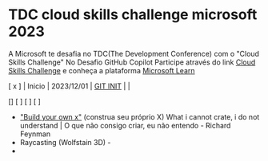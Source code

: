 # TDC cloud skills challenge microsoft 2023
A Microsoft te desafia no TDC(The Development Conference) com o "Cloud Skills Challenge" No Desafio GitHub Copilot Participe através do link [Cloud Skills Challenge](https://promo.thedevconf.com/fut23-microsoft?utm_campaign=tdc_future_2023_-_microsoft_cloud_skills&utm_medium=email&utm_source=RD+Station#rd-column-kyojxu8e) e conheça a plataforma [Microsoft Learn](https://learn.microsoft.com/pt-br/collections/xkwnhy6w1j4g?WT.mc_id=cloudskillschallenge_65a891fe-5159-4238-a524-2205991e67b2)


 [ x ] | Inicio | 2023/12/01 | [GIT INIT](https://learn.microsoft.com/pt-br/training/modules/intro-to-git/0-introduction) | |
 
 [] 
 [  ] 
 [   ]
 [ ] 

- ["Build your own x"](https://twitter.com/danistefanovic) (construa seu próprio X) What i cannot crate, i do not understand | O que não consigo criar, eu não entendo - Richard Feynman
- Raycasting (Wolfstain 3D) - 
- 
